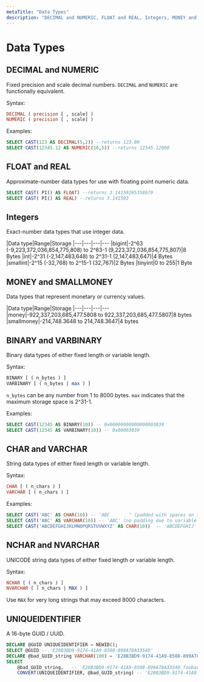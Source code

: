 ```yaml
---
metaTitle: "Data Types"
description: "DECIMAL and NUMERIC, FLOAT and REAL, Integers, MONEY and SMALLMONEY, BINARY and VARBINARY, CHAR and VARCHAR, NCHAR and NVARCHAR, UNIQUEIDENTIFIER"
---
```


# Data Types



## DECIMAL and NUMERIC


Fixed precision and scale decimal numbers. `DECIMAL` and `NUMERIC` are functionally equivalent.

Syntax:

```sql
DECIMAL ( precision [ , scale] )
NUMERIC ( precision [ , scale] )

```

Examples:

```sql
SELECT CAST(123 AS DECIMAL(5,2)) --returns 123.00
SELECT CAST(12345.12 AS NUMERIC(10,5)) --returns 12345.12000

```



## FLOAT and REAL


Approximate-number data types for use with floating point numeric data.

```sql
SELECT CAST( PI() AS FLOAT) --returns 3.14159265358979
SELECT CAST( PI() AS REAL) --returns 3.141593

```



## Integers


Exact-number data types that use integer data.

|Data type|Range|Storage
|---|---|---|---
|bigint|-2^63 (-9,223,372,036,854,775,808) to 2^63-1 (9,223,372,036,854,775,807)|8 Bytes
|int|-2^31 (-2,147,483,648) to 2^31-1 (2,147,483,647)|4 Bytes
|smallint|-2^15 (-32,768) to 2^15-1 (32,767)|2 Bytes
|tinyint|0 to 255|1 Byte



## MONEY and SMALLMONEY


Data types that represent monetary or currency values.

|Data type|Range|Storage
|---|---|---|---
|money|-922,337,203,685,477.5808 to 922,337,203,685,477.5807|8 bytes
|smallmoney|-214,748.3648 to 214,748.3647|4 bytes



## BINARY and VARBINARY


Binary data types of either fixed length or variable length.

Syntax:

```sql
BINARY [ ( n_bytes ) ]
VARBINARY [ ( n_bytes | max ) ]

```

`n_bytes` can be any number from 1 to 8000 bytes. `max` indicates that the maximum storage space is 2^31-1.

Examples:

```sql
SELECT CAST(12345 AS BINARY(10)) -- 0x00000000000000003039
SELECT CAST(12345 AS VARBINARY(10)) -- 0x00003039

```



## CHAR and VARCHAR


String data types of either fixed length or variable length.

Syntax:

```sql
CHAR [ ( n_chars ) ]
VARCHAR [ ( n_chars ) ]

```

Examples:

```sql
SELECT CAST('ABC' AS CHAR(10)) -- 'ABC       ' (padded with spaces on the right)
SELECT CAST('ABC' AS VARCHAR(10)) -- 'ABC' (no padding due to variable character)
SELECT CAST('ABCDEFGHIJKLMNOPQRSTUVWXYZ' AS CHAR(10))  -- 'ABCDEFGHIJ' (truncated to 10 characters)

```



## NCHAR and NVARCHAR


UNICODE string data types of either fixed length or variable length.

Syntax:

```sql
NCHAR [ ( n_chars ) ]
NVARCHAR [ ( n_chars | MAX ) ]

```

Use `MAX` for very long strings that may exceed 8000 characters.



## UNIQUEIDENTIFIER


A 16-byte GUID / UUID.

```sql
DECLARE @GUID UNIQUEIDENTIFIER = NEWID(); 
SELECT @GUID -- 'E28B3BD9-9174-41A9-8508-899A78A33540'
DECLARE @bad_GUID_string VARCHAR(100) = 'E28B3BD9-9174-41A9-8508-899A78A33540_foobarbaz'
SELECT 
    @bad_GUID_string,   -- 'E28B3BD9-9174-41A9-8508-899A78A33540_foobarbaz'
    CONVERT(UNIQUEIDENTIFIER, @bad_GUID_string) -- 'E28B3BD9-9174-41A9-8508-899A78A33540'

```

